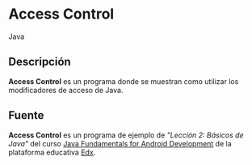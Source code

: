 # Access Control

Java

## Descripción

**Access Control** es un programa donde se muestran como utilizar los modificadores de acceso de Java.

## Fuente

**Access Control**  es un programa de ejemplo de _"Lección 2: Básicos de Java"_ del curso [Java Fundamentals for Android Development](https://courses.edx.org/courses/course-v1:GalileoX+CAAD001X+1T2017/info) de la plataforma educativa [Edx](https://www.edx.org/).